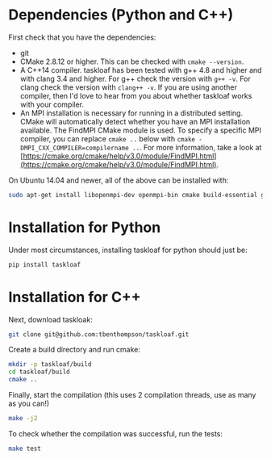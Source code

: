 # Dependencies (Python and C++)
First check that you have the dependencies:

* git
* CMake 2.8.12 or higher. This can be checked with `cmake --version`.
* A C++14 compiler. taskloaf has been tested with g++ 4.8 and higher and with clang 3.4 and higher. For g++ check the version with `g++ -v`. For clang check the version with `clang++ -v`. If you are using another compiler, then I'd love to hear from you about whether taskloaf works with your compiler.
* An MPI installation is necessary for running in a distributed setting. CMake will automatically detect whether you have an MPI installation available. The FindMPI CMake module is used. To specify a specific MPI compiler, you can replace `cmake ..` below with `cmake -DMPI_CXX_COMPILER=compilername ..`. For more information, take a look at [https://cmake.org/cmake/help/v3.0/module/FindMPI.html](https://cmake.org/cmake/help/v3.0/module/FindMPI.html).
 
On Ubuntu 14.04 and newer, all of the above can be installed with:
```bash
sudo apt-get install libopenmpi-dev openmpi-bin cmake build-essential git 
```

# Installation for Python

Under most circumstances, installing taskloaf for python should just be:
```bash
pip install taskloaf
```

# Installation for C++

Next, download taskloak:

```bash
git clone git@github.com:tbenthompson/taskloaf.git
```

Create a build directory and run cmake:

```bash
mkdir -p taskloaf/build
cd taskloaf/build
cmake ..
```

Finally, start the compilation (this uses 2 compilation threads, use as many as you can!)
```bash
make -j2
```

To check whether the compilation was successful, run the tests:
```bash
make test
```
